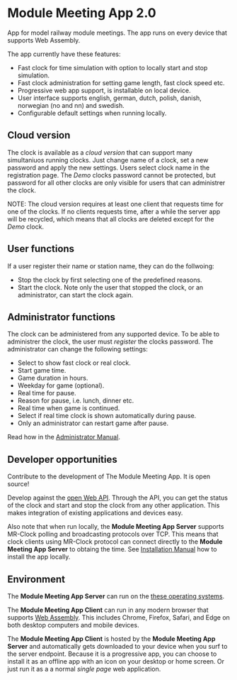 # Module Meeting App 2.0
App for model railway module meetings. The app runs on every device that supports Web Assembly.

The app currently have these features:
* Fast clock for time simulation with option to locally start and stop simulation.
* Fast clock administration for setting game length, fast clock speed etc.
* Progressive web app support, is installable on local device.
* User interface supports english, german, dutch, polish, danish, norwegian (no and nn) and swedish.
* Configurable default settings when running locally.

## Cloud version
The clock is available as a *cloud version* that can support many simultaniuos running clocks.
Just change name of a clock, set a new password and apply the new settings. Users select clock name in the registration page.
The *Demo* clocks password cannot be protected, but password for all other clocks are only visible for users that can administrer the clock.

NOTE: The cloud version requires at least one client that requests time for one of the clocks.
If no clients requests time, after a while the server app will be recycled, which means that all clocks are deleted except for the *Demo* clock.

## User functions
If a user register their name or station name, they can do the follwoing:
* Stop the clock by first selecting one of the predefined reasons.
* Start the clock. Note only the user that stopped the clock, or an administrator, can start the clock again.

## Administrator functions
The clock can be administered from any supported device.
To be able to administrer the clock, the user must *register* the clocks password.
The administrator can change the following settings:
* Select to show fast clock or real clock.
* Start game time.
* Game duration in hours.
* Weekday for game (optional).
* Real time for pause.
* Reason for pause, i.e. lunch, dinner etc.
* Real time when game is continued.
* Select if real time clock is shown automatically during pause.
* Only an administrator can restart game after pause.

Read how in the [Administrator Manual](https://github.com/tellurianinteractive/Tellurian.Trains.ModuleMeetingApp/blob/master/MANUAL.md).

## Developer opportunities
Contribute to the development of The Module Meeting App. It is open source!

Develop against the [open Web API](https://github.com/tellurianinteractive/Tellurian.Trains.ModuleMeetingApp/blob/master/API.md).
Through the API, you can get the status of the clock and start and stop the clock from any other application.
This makes integration of existing applications and devices easy.

Also note that when run locally, the **Module Meeting App Server** supports MR-Clock polling and broadcasting protocols over TCP. 
This means that clock clients using MR-Clock protocol can connect directly to the **Module Meeting App Server** to obtaing the time.
See [Installation Manual](https://github.com/tellurianinteractive/Tellurian.Trains.ModuleMeetingApp/blob/master/INSTALLATION.md) how to install the app locally.

## Environment
The **Module Meeting App Server** can run on the [these operating systems](https://github.com/dotnet/core/blob/master/release-notes/3.1/3.1-supported-os.md).

The **Module Meeting App Client** can run in any modern browser that supports [Web Assembly](https://webassembly.org/). 
This includes Chrome, Firefox, Safari, and Edge on both desktop computers and mobile devices. 

The **Module Meeting App Client** is hosted by the **Module Meeting App Server** and automatically gets downloaded to your device
when you surf to the server endpoint. Because it is a progressive app, you can choose to install it as 
an offline app with an icon on your desktop or home screen. Or just run it as a a normal *single page* web application.

